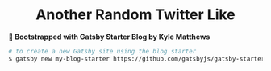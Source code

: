 <h1 align="center">
  Another Random Twitter Like
</h1>


**🚀 Bootstrapped with Gatsby Starter Blog by Kyle Matthews**

```sh
# to create a new Gatsby site using the blog starter
$ gatsby new my-blog-starter https://github.com/gatsbyjs/gatsby-starter-blog
```
